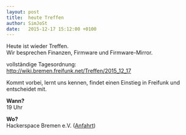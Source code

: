 ```yaml
---
layout: post
title:  heute Treffen
author: SimJoSt
date:   2015-12-17 15:12:00 +0100
---
```

Heute ist wieder Treffen.  
Wir besprechen Finanzen, Firmware und Firmware-Mirror.  

vollständige Tagesordnung: http://wiki.bremen.freifunk.net/Treffen/2015_12_17

Kommt vorbei, lernt uns kennen, findet einen Einstieg in Freifunk und entscheidet mit.

**Wann?**  
19 Uhr

**Wo?**  
Hackerspace Bremen e.V. ([Anfahrt](https://www.hackerspace-bremen.de/anfahrt/))
